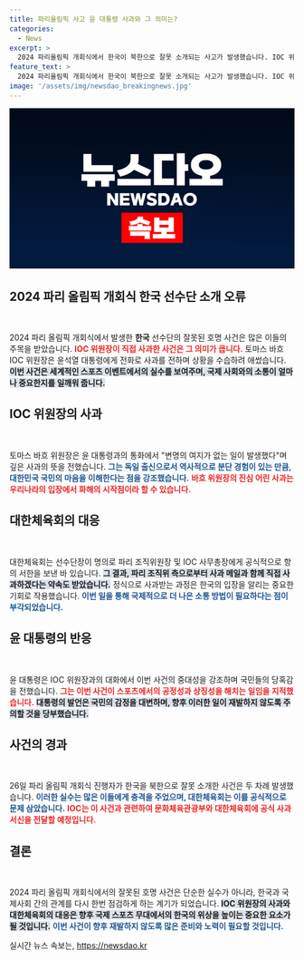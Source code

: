 ```yaml
---
title: 파리올림픽 사고 윤 대통령 사과와 그 의미는?
categories:
  - News
excerpt: >
  2024 파리올림픽 개회식에서 한국이 북한으로 잘못 소개되는 사고가 발생했습니다. IOC 위원장은 윤 대통령에게 직접 사과했고, 재발 방지를 약속했습니다. 이 사건은 국민의 큰 충격을 일으켰습니다.
feature_text: >
  2024 파리올림픽 개회식에서 한국이 북한으로 잘못 소개되는 사고가 발생했습니다. IOC 위원장은 윤 대통령에게 직접 사과했고, 재발 방지를 약속했습니다. 이 사건은 국민의 큰 충격을 일으켰습니다.
image: '/assets/img/newsdao_breakingnews.jpg'
---
```


<p><img src="/assets/img/newsdao_breakingnews.jpg" alt="pcversion 속보" /></p>

<h2 data-ke-size="size26">2024 파리 올림픽 개회식 한국 선수단 소개 오류</h2>

<p data-ke-size="size16">&nbsp;</p>

<p>2024 파리 올림픽 개회식에서 발생한 <b>한국</b> 선수단의 잘못된 호명 사건은 많은 이들의 주목을 받았습니다. <b><span style="color: #ee2323;">IOC 위원장이 직접 사과한 사건은 그 의미가 큽니다.</span></b> 토마스 바흐 IOC 위원장은 윤석열 대통령에게 전화로 사과를 전하며 상황을 수습하려 애썼습니다. <b><span style="background-color: #21538527;">이번 사건은 세계적인 스포츠 이벤트에서의 실수를 보여주며, 국제 사회와의 소통이 얼마나 중요한지를 일깨워 줍니다.</span></b></p>

<h2 data-ke-size="size26">IOC 위원장의 사과</h2>

<p data-ke-size="size16">&nbsp;</p>

<p>토마스 바흐 위원장은 윤 대통령과의 통화에서 "변명의 여지가 없는 일이 발생했다"며 깊은 사과의 뜻을 전했습니다. <b><span style="color: #1a5490;">그는 독일 출신으로서 역사적으로 분단 경험이 있는 만큼, 대한민국 국민의 마음을 이해한다는 점을 강조했습니다.</span></b> <b><span style="color: #ee2323;">바흐 위원장의 진심 어린 사과는 우리나라의 입장에서 화해의 시작점이라 할 수 있습니다.</span></b></p>

<h2 data-ke-size="size26">대한체육회의 대응</h2>

<p data-ke-size="size16">&nbsp;</p>

<p>대한체육회는 선수단장이 명의로 파리 조직위원장 및 IOC 사무총장에게 공식적으로 항의 서한을 보낸 바 있습니다. <b><span style="background-color: #21538527;">그 결과, 파리 조직위 측으로부터 사과 메일과 함께 직접 사과하겠다는 약속도 받았습니다.</span></b> 정식으로 사과받는 과정은 한국의 입장을 알리는 중요한 기회로 작용했습니다. <b><span style="color: #1a5490;">이번 일을 통해 국제적으로 더 나은 소통 방법이 필요하다는 점이 부각되었습니다.</span></b></p>

<h2 data-ke-size="size26">윤 대통령의 반응</h2>

<p data-ke-size="size16">&nbsp;</p>

<p>윤 대통령은 IOC 위원장과의 대화에서 이번 사건의 중대성을 강조하며 국민들의 당혹감을 전했습니다. <b><span style="color: #ee2323;">그는 이번 사건이 스포츠에서의 공정성과 상징성을 해치는 일임을 지적했습니다.</span></b> <b><span style="background-color: #21538527;">대통령의 발언은 국민의 감정을 대변하며, 향후 이러한 일이 재발하지 않도록 주의할 것을 당부했습니다.</span></b></p>

<h2 data-ke-size="size26">사건의 경과</h2>

<p data-ke-size="size16">&nbsp;</p>

<p>26일 파리 올림픽 개회식 진행자가 한국을 북한으로 잘못 소개한 사건은 두 차례 발생했습니다. <b><span style="color: #1a5490;">이러한 실수는 많은 이들에게 충격을 주었으며, 대한체육회는 이를 공식적으로 문제 삼았습니다.</span></b> <b><span style="color: #ee2323;">IOC는 이 사건과 관련하여 문화체육관광부와 대한체육회에 공식 사과서신을 전달할 예정입니다.</span></b></p>

<h2 data-ke-size="size26">결론</h2>

<p data-ke-size="size16">&nbsp;</p>

<p>2024 파리 올림픽 개회식에서의 잘못된 호명 사건은 단순한 실수가 아니라, 한국과 국제사회 간의 관계를 다시 한번 점검하게 하는 계기가 되었습니다. <b><span style="background-color: #21538527;">IOC 위원장의 사과와 대한체육회의 대응은 향후 국제 스포츠 무대에서의 한국의 위상을 높이는 중요한 요소가 될 것입니다.</span></b> <b><span style="color: #1a5490;">이번 사건이 향후 재발하지 않도록 많은 준비와 노력이 필요할 것입니다.</span></b></p>
실시간 뉴스 속보는, <a href="https://newsdao.kr" rel="dofollow">https://newsdao.kr</a>


